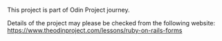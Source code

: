 This project is part of Odin Project journey.

Details of the project may please be checked from the following website: 
https://www.theodinproject.com/lessons/ruby-on-rails-forms